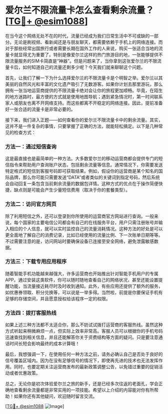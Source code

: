 # 爱尔兰不限流量卡怎么查看剩余流量？[[TG💪+ @esim1088](https://t.me/s/esim1088)]

在当今这个网络无处不在的时代，流量已经成为我们日常生活中不可或缺的一部分。无论是刷视频、看新闻还是与朋友聊天，都需要依赖于手机上的网络连接。而对于那些经常出国旅行或者需要长期在国外工作的人来说，购买一张适合当地的流量卡就显得尤为重要了。特别是像爱尔兰这样的热门旅游目的地，一张能够提供不限流量服务的SIM卡简直是“神器”。但是问题来了，当你拿到这张爱尔兰的不限流量卡后，如何知道自己的流量还剩多少呢？今天我们就来聊聊这个问题。

首先，让我们了解一下为什么选择爱尔兰的不限流量卡是个明智之举。爱尔兰以其美丽的自然风光和丰富的文化遗产吸引了无数游客。如果你计划去那里游玩，那么拥有一张当地运营商提供的不限流量卡绝对会让你的旅程更加顺畅。毕竟，在陌生的地方迷路时，最方便的方式就是使用地图导航；遇到紧急情况时，第一时间联系家人或朋友也离不开网络支持。而这些都离不开稳定的网络连接。因此，提前准备好一张合适的流量卡是非常必要的。

接下来，我们进入正题——如何查看你的爱尔兰不限流量卡中的剩余流量。其实，这并不是一件复杂的事情，只要掌握了正确的方法，就能轻松搞定。以下是几种常见的检查方式：

### 方法一：通过短信查询

这是最直接也是最简单的一种方法。大多数爱尔兰的移动运营商都会提供专门的短信指令来帮助用户查询账户状态，包括剩余流量等信息。通常情况下，你需要发送特定格式的短信到客服号码即可获取结果。例如，假设你的运营商是某个知名的国际品牌，那么你可能只需要发送“DATA”或者类似的关键词到指定号码，然后系统会自动回复一条包含当前剩余流量的数据包详情。这种方式的优点在于操作简便快捷，缺点则是可能会产生少量短信费用（取决于你的套餐类型）。

### 方法二：访问官方网页

除了利用短信之外，还可以登录到你所使用的运营商官方网站进行查询。一般来说，每个国家的主要电信公司都会有自己的在线服务平台，用户只需注册账号并输入相应的个人信息，就可以实时监控自己的流量消耗情况。这种方法的好处是可以更全面地了解自己的消费记录，比如已经使用的流量比例、下一次账单日期等等。不过需要注意的是，访问网站时要确保设备已连接至安全网络，避免泄露敏感数据。

### 方法三：下载专用应用程序

随着智能手机功能越来越强大，许多运营商也开始推出针对智能手机用户的专属APP。通过安装这类软件，你可以随时随地查看自己的网络状况，甚至还能设置提醒功能，当流量接近耗尽时及时收到通知。此外，有些应用还提供了额外的服务，如优惠券领取、积分兑换等，可以说是一举多得。当然啦，前提是你要保证手机有足够的存储空间，并且愿意授权给该程序一定的权限。

### 方法四：拨打客服热线

如果上述三种方法都不太适合你，那么不妨试试拨打运营商的客服热线。虽然这种方式听起来稍微麻烦一点，但实际上效率非常高。客服人员可以根据你的手机号码迅速查找到相关信息，并且还能解答你关于资费结构等方面的疑问。只是要注意通话时间长短会影响最终的成本计算哦！

最后，我想强调一下，在使用任何一种方法之前，请务必确认自己是否处于良好的信号覆盖区域内。因为在没有足够信号的情况下，即使再先进的技术也无法发挥作用。同时，也要定期关注运营商发布的最新政策调整公告，以免错过重要的促销活动或者优惠政策。

总之，无论你是初次体验爱尔兰之旅的新手，还是已经多次往返的老面孔，学会正确地查看剩余流量都是非常实用的一项技能。希望以上介绍的内容能对你有所帮助！如果你还有其他疑问，欢迎随时留言交流。

[[TG💪+ @esim1088](https://t.me/s/esim1088) ![Image](https://i.postimg.cc/4NQfJmqS/Snipaste-2025-05-13-00-14-12.png)]